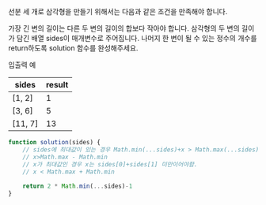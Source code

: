 선분 세 개로 삼각형을 만들기 위해서는 다음과 같은 조건을 만족해야 합니다.

가장 긴 변의 길이는 다른 두 변의 길이의 합보다 작아야 합니다.
삼각형의 두 변의 길이가 담긴 배열 sides이 매개변수로 주어집니다. 나머지 한 변이 될 수 있는 정수의 개수를 return하도록 solution 함수를 완성해주세요.

입출력 예

|sides| result|
|---|---|
|[1, 2]| 1|
|[3, 6]| 5|
|[11, 7]| 13|

```js
function solution(sides) {
    // sides에 최대값이 있는 경우 Math.min(...sides)+x > Math.max(...sides)
    // x>Math.max - Math.min
    // x가 최대값인 경우 x는 sides[0]+sides[1] 미만이어야함.
    // x < Math.max + Math.min
    
    return 2 * Math.min(...sides)-1
}
```
